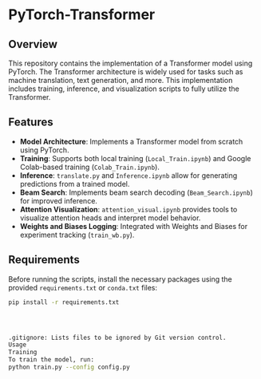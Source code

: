 # PyTorch-Transformer

## Overview

This repository contains the implementation of a Transformer model using PyTorch. The Transformer architecture is widely used for tasks such as machine translation, text generation, and more. This implementation includes training, inference, and visualization scripts to fully utilize the Transformer.

## Features

- **Model Architecture**: Implements a Transformer model from scratch using PyTorch.
- **Training**: Supports both local training (`Local_Train.ipynb`) and Google Colab-based training (`Colab_Train.ipynb`).
- **Inference**: `translate.py` and `Inference.ipynb` allow for generating predictions from a trained model.
- **Beam Search**: Implements beam search decoding (`Beam_Search.ipynb`) for improved inference.
- **Attention Visualization**: `attention_visual.ipynb` provides tools to visualize attention heads and interpret model behavior.
- **Weights and Biases Logging**: Integrated with Weights and Biases for experiment tracking (`train_wb.py`).

## Requirements

Before running the scripts, install the necessary packages using the provided `requirements.txt` or `conda.txt` files:

```bash
pip install -r requirements.txt




.gitignore: Lists files to be ignored by Git version control.
Usage
Training
To train the model, run:
python train.py --config config.py
